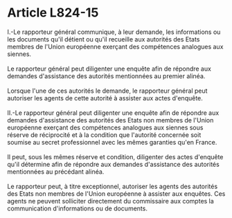# Article L824-15

<p>I.-Le rapporteur général communique, à leur demande, les informations ou les documents qu'il détient ou qu'il recueille aux autorités des Etats membres de l'Union européenne exerçant des compétences analogues aux siennes. <br/><br/> Le rapporteur général peut diligenter une enquête afin de répondre aux demandes d'assistance des autorités mentionnées au premier alinéa. <br/><br/> Lorsque l'une de ces autorités le demande, le rapporteur général peut autoriser les agents de cette autorité à assister aux actes d'enquête. <br/><br/> II.-Le rapporteur général peut diligenter une enquête afin de répondre aux demandes d'assistance des autorités des Etats non membres de l'Union européenne exerçant des compétences analogues aux siennes sous réserve de réciprocité et à la condition que l'autorité concernée soit soumise au secret professionnel avec les mêmes garanties qu'en France. <br/><br/> Il peut, sous les mêmes réserve et condition, diligenter des actes d'enquête qu'il détermine afin de répondre aux demandes d'assistance des autorités mentionnées au précédant alinéa. <br/><br/> Le rapporteur peut, à titre exceptionnel, autoriser les agents des autorités des Etats non membres de l'Union européenne à assister aux enquêtes. Ces agents ne peuvent solliciter directement du commissaire aux comptes la communication d'informations ou de documents. </p>
